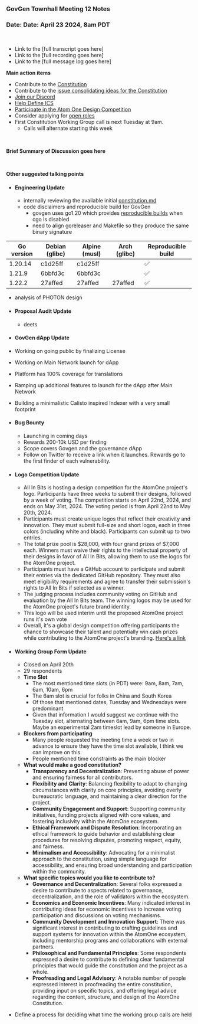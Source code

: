 ### **GovGen Townhall Meeting 12 Notes**

### Date: Date: April 23 2024, 8am PDT
<br> 

- Link to the [full transcript goes here]
- Link to the [full recording goes here]
- Link to the [full message log goes here]


**Main action items**

- Contribute to the [Constitution](https://github.com/atomone-hub/genesis/blob/a9b9d9d5a2440fb623d3bad3c672ae4754377b00/CONSTITUTION.md)
- Contribute to the [issue consolidating ideas for the Constitution](https://github.com/atomone-hub/genesis/issues/136)
- [Join our Discord](https://discord.gg/atomone)
- [Help Define ICS](https://github.com/atomone-hub/genesis/issues/66)
- [Participate in the Atom One Design Competition](https://github.com/atomone-hub/assets/tree/main/AtomOneDesignCompetition) 
- Consider applying for [open roles](https://jobs.lever.co/allinbits)
- First Constitution Working Group call is next Tuesday at 9am.
  -   Calls will alternate starting this week

<BR>

**Brief Summary of Discussion goes here**

<br>

**Other suggested talking points**

- #### Engineering Update
  - internally reviewing the available initial [constitution.md](https://github.com/atomone-hub/genesis/blob/main/CONSTITUTION.md)
  - code disclaimers and reproducible build for GovGen
    - govgen uses go1.20 which provides [reproducible builds](https://go.dev/blog/rebuild) when cgo is disabled
    - need to align goreleaser and Makefile so they produce the same binary signature
    
| Go version | Debian (glibc) | Alpine (musl) | Arch (glibc) | Reproducible build |
|------------|----------------|---------------|--------------|--------------------|
| 1.20.14    | c1d25ff        | c1d25ff       |              | ✅              |
| 1.21.9     | 6bbfd3c        | 6bbfd3c       |              | ✅              |
| 1.22.2     | 27affed        | 27affed       | 27affed      | ✅           |

  - analysis of PHOTON design

- #### Proposal Audit Update
  - deets

- #### GovGen dApp Update
- Working on going public by finalizing License
- Working on Main Network launch for dApp
- Platform has 100% coverage for translations
- Ramping up additional features to launch for the dApp after Main Network
- Building a minimalistic Calisto inspired Indexer with a very small footprint

- #### Bug Bounty
  - Launching in coming days
  - Rewards 200-10k USD per finding
  - Scope covers Govgen and the governance dApp
  - Follow on Twitter to receive a link when it launches. Rewards go to the first finder of each vulnerability.


- #### Logo Competition Update
  -   All In Bits is hosting a design competition for the AtomOne project's logo. Participants have three weeks to submit their designs, followed by a week of voting. The competition starts on April 22nd, 2024, and ends on May 31st, 2024. The voting period is from April 22nd to May 20th, 2024.
  -   Participants must create unique logos that reflect their creativity and innovation. They must submit full-size and short logos, each in three colors (including white and black). Participants can submit up to two entries.
  -   The total prize pool is $28,000, with four grand prizes of $7,000 each. Winners must waive their rights to the intellectual property of their designs in favor of All In Bits, allowing them to use the logos for the AtomOne project.
  -   Participants must have a GitHub account to participate and submit their entries via the dedicated GitHub repository. They must also meet eligibility requirements and agree to transfer their submission's rights to All In Bits if selected as a winner.
  -   The judging process includes community voting on GitHub and evaluation by the All In Bits team. The winning logos may be used for the AtomOne project's future brand identity.
  -   This logo will be used interim until the proposed AtomOne project runs it's own vote
  -   Overall, it's a global design competition offering participants the chance to showcase their talent and potentially win cash prizes while contributing to the AtomOne project's branding. [Here's a link](https://github.com/atomone-hub/assets/tree/main/AtomOneDesignCompetition)


- #### Working Group Form Update
  - Closed on April 20th
  - 29 respondents
  - **Time Slot**
    - The most mentioned time slots (in PDT) were: 9am, 8am, 7am, 6am, 10am, 6pm
    - The 6am slot is crucial for folks in China and South Korea
    - Of those that mentioned dates, Tuesday and Wednesdays were predominant
    - Given that information I would suggest we continue with the Tuesday slot, alternating between 6am, 9am, 6pm time slots. Maybe an experimental 2am timeslot lead by someone in Europe.
  - **Blockers from participating**
    - Many people requested the meeting time a week or two in advance to ensure they have the time slot available, I think we can improve on this.
    - People mentioned time constraints as the main blocker
  - **What would make a good constitution?**
    - **Transparency and Decentralization**: Preventing abuse of power and ensuring fairness for all contributors.
    - **Flexibility and Clarity**: Balancing flexibility to adapt to changing circumstances with clarity on core principles, avoiding overly bureaucratic language, and maintaining a clear direction for the project.
    - **Community Engagement and Support**: Supporting community initiatives, funding projects aligned with core values, and fostering inclusivity within the AtomOne ecosystem.
    - **Ethical Framework and Dispute Resolution**: Incorporating an ethical framework to guide behavior and establishing clear procedures for resolving disputes, promoting respect, equity, and fairness.
    - **Minimalism and Accessibility**: Advocating for a minimalist approach to the constitution, using simple language for accessibility, and ensuring broad understanding and participation within the community.
  - **What specific topics would you like to contribute to?**
    - **Governance and Decentralization**: Several folks expressed a desire to contribute to aspects related to governance, decentralization, and the role of validators within the ecosystem.
    - **Economics and Economic Incentives**: Many indicated interest in contributing ideas for economic incentives to increase voting participation and discussions on voting mechanisms.
    - **Community Development and Innovation** **Support**: There was significant interest in contributing to crafting guidelines and support systems for innovation within the AtomOne ecosystem, including mentorship programs and collaborations with external partners.
    - **Philosophical and Fundamental Principles**: Some respondents expressed a desire to contribute to defining clear fundamental principles that would guide the constitution and the project as a whole.
    - **Proofreading and Legal Advisory**: A notable number of people expressed interest in proofreading the entire constitution, providing input on specific topics, and offering legal advice regarding the content, structure, and design of the AtomOne Constitution.


- Define a process for deciding what time the working group calls are held
